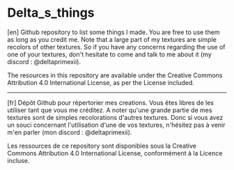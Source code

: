 # Delta_s_things

[en] Github repository to list some things I made. You are free to use them as long as you credit me.
Note that a large part of my textures are simple recolors of other textures. So if you have any concerns regarding the use of one of your textures, don't hesitate to come and talk to me about it (my discord : @deltaprimexii).

The resources in this repository are available under the Creative Commons Attribution 4.0 International License, as per the License included.

----------------------------------------------------------------------------------------------------

[fr] Dépôt Github pour répertorier mes creations. Vous êtes libres de les utiliser tant que vous me créditez.
A noter qu'une grande partie de mes textures sont de simples recolorations d'autres textures. Donc si vous avez un souci concernant l'utilisation d'une de vos textures, n'hésitez pas à venir m'en parler (mon discord : @deltaprimexii).

Les ressources de ce repository sont disponibles sous la Creative Commons Attribution 4.0 International License, conformément à la Licence incluse.
